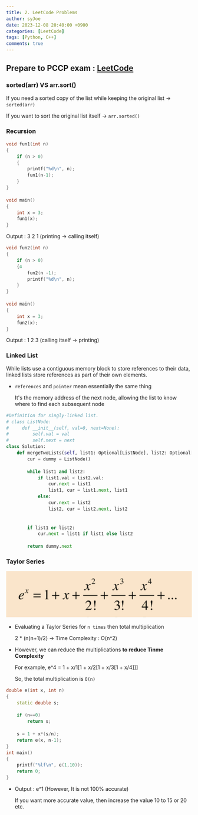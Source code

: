 ```yaml
---
title: 2. LeetCode Problems
author: syJoe
date: 2023-12-08 20:40:00 +0900
categories: [LeetCode]
tags: [Python, C++]
comments: true
---
```


## Prepare to PCCP exam : [LeetCode](https://leetcode.com/studyplan/programming-skills/)

### sorted(arr) VS arr.sort()

If you need a sorted copy of the list while keeping the original list → `sorted(arr)`

If you want to sort the original list itself → `arr.sorted()`

### Recursion

```c++
void fun1(int n)
{
	if (n > 0)
	{
		printf("%d\n", n);
		fun1(n-1);
	}
}

void main()
{
	int x = 3;
	fun1(x);
}
```
Output : 3 2 1 (printing → calling itself) </br>

```c++
void fun2(int n)
{
	if (n > 0)
	{4
		fun2(n -1);
		printf("%d\n", n);
	}
}

void main()
{
	int x = 3;
	fun2(x);
}
```
Output : 1 2 3 (calling itself → printing)

### Linked List

While lists use a contiguous memory block to store references to their data, linked lists store references as part of their own elements.

- `references` and `pointer` mean essentially the same thing

    It's the memory address of the next node, allowing the list to know where to find each subsequent node


```python
#Definition for singly-linked list.
# class ListNode:
#     def __init__(self, val=0, next=None):
#         self.val = val
#         self.next = next
class Solution:
    def mergeTwoLists(self, list1: Optional[ListNode], list2: Optional[ListNode]) -> Optional[ListNode]:
        cur = dummy = ListNode()

        while list1 and list2:
            if list1.val < list2.val:
                cur.next = list1
                list1, cur = list1.next, list1
            else:
                cur.next = list2
                list2, cur = list2.next, list2
        

        if list1 or list2:
            cur.next = list1 if list1 else list2
        
        return dummy.next
```

### Taylor Series

![TaylorSeries](/assets/img/blog/TaylorSeries.png)

- Evaluating a Taylor Series for `n times` then total multiplication

	2 * (n(n+1)/2) → Time Complexity : O(n^2)

- However, we can reduce the multiplications **to reduce Tinme Complexity**

	For example, e^4 = 1 + x/1[1 + x/2[1 + x/3[1 + x/4]]]

	So, the total multiplication is `O(n)` 



```c++
double e(int x, int n)
{
	static double s;
	
	if (n==0)
		return s;

	s = 1 + x*(s/n);
	return e(x, n-1);
}
int main()
{
	printf("%lf\n", e(1,10));
	return 0;
}
```

- Output : e^1 (However, It is not 100% accurate)

	If you want more accurate value, then increase the value 10 to 15 or 20 etc.

